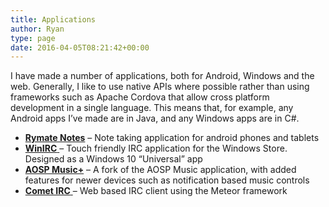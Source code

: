 ```yaml
---
title: Applications
author: Ryan
type: page
date: 2016-04-05T08:21:42+00:00
---
```


I have made a number of applications, both for Android, Windows and the web. Generally, I like to use native APIs where possible rather than using frameworks such as Apache Cordova that allow cross platform development in a single language. This means that, for example, any Android apps I&#8217;ve made are in Java, and any Windows apps are in C#.

- **<a href="https://play.google.com/store/apps/details?id=net.rymate.notes&hl=en" target="_blank" rel="noopener noreferrer">Rymate Notes</a>** &#8211; Note taking application for android phones and tablets
- <a href="https://www.microsoft.com/en-us/store/apps/winirc/9nblggh2p0rf" target="_blank" rel="noopener noreferrer"><strong>WinIRC</strong> </a>&#8211; Touch friendly IRC application for the Windows Store. Designed as a Windows 10 &#8220;Universal&#8221; app
- **[AOSP Music+][1]** &#8211; A fork of the AOSP Music application, with added features for newer devices such as notification based music controls
- <a href="https://github.com/rymate1234/Comet-IRC" target="_blank" rel="noopener noreferrer"><strong>Comet IRC</strong> </a>&#8211; Web based IRC client using the Meteor framework

[1]: https://play.google.com/store/apps/details?id=net.rymate.music&hl=en_GB
